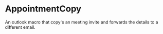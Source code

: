 AppointmentCopy
===============

An outlook macro that copy's an meeting invite and forwards the details to a different email.  
